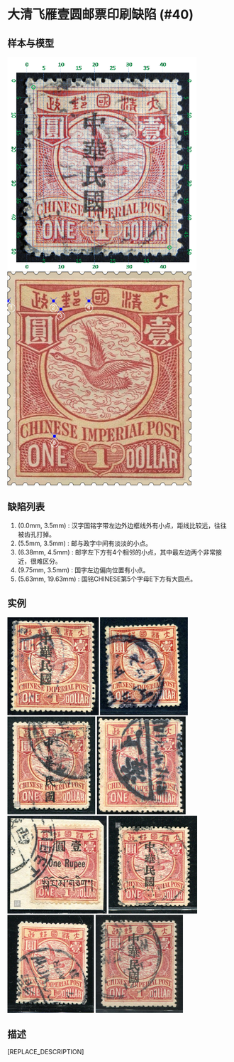 # 大清飞雁壹圆邮票印刷缺陷 (#40)

## 样本与模型
<img src="sampling.png" height=480/> <img src="model.png" height=480/>

## 缺陷列表
1. (0.0mm, 3.5mm) :  汉字国铭字带左边外边框线外有小点，距线比较远，往往被齿孔打掉。
1. (5.5mm, 3.5mm) :  邮与政字中间有淡淡的小点。
1. (6.38mm, 4.5mm) :  邮字左下方有4个相邻的小点，其中最左边两个非常接近，很难区分。
1. (9.75mm, 3.5mm) :  国字左边偏向位置有小点。
1. (5.63mm, 19.63mm) :  国铭CHINESE第5个字母E下方有大圆点。


## 实例
<img src="2009-03-10_00025383123A.jpg" height=220/> <img src="2009-06-27_00027219012A.jpg" height=220/> <img src="2012-05-02_00056750047A.jpg" height=220/> <img src="2013-03-01_00103174042A.jpg" height=220/> <img src="2013-04-29_00109476347A.jpg" height=220/> <img src="2014-03-03_00136540020A.jpg" height=220/> <img src="2014-07-27_00151343328A.jpg" height=220/> <img src="2016-07-11_00217837056A.jpg" height=220/> 


## 描述
[REPLACE_DESCRIPTION]
